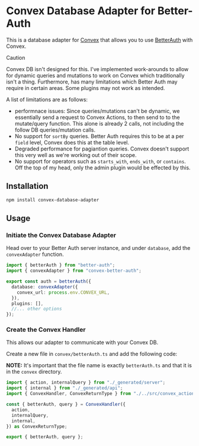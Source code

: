 # Convex Database Adapter for Better-Auth

This is a database adapter for [Convex](https://www.convex.dev/) that allows you to use [BetterAuth](https://www.better-auth.com/) with Convex.

> [!CAUTION]
> Convex DB isn't designed for this. I've implemented work-arounds to allow for dynamic queries and mutations to work on Convex which traditionally isn't a thing.
> Furthermore, has many limitations which Better Auth may require in certain areas. Some plugins may not work as intended.
>
> A list of limitations are as follows:
>
> - performnace issues: Since queries/mutations can't be dynamic, we essentially send a request to Convex Actions, to then send to to the mutate/query function. This alone is already 2 calls, not including the follow DB queries/mutation calls.
> - No support for `sortBy` queries. Better Auth requires this to be at a per `field` level, Convex does this at the table level.
> - Degraded performance for pagiantion queries. Convex doesn't support this very well as we're working out of their scope.
> - No support for operators such as `starts_with`, `ends_with`, or `contains`. Off the top of my head, only the admin plugin would be effected by this.

## Installation

```bash
npm install convex-database-adapter
```

## Usage

### Initiate the Convex Database Adapter

Head over to your Better Auth server instance, and under `database`, add the `convexAdapter` function.

```ts
import { betterAuth } from "better-auth";
import { convexAdapter } from "convex-better-auth";

export const auth = betterAuth({
  database: convexAdapter({
    convex_url: process.env.CONVEX_URL,
  }),
  plugins: [],
  //... other options
});
```

### Create the Convex Handler

This allows our adapter to communicate with your Convex DB.

Create a new file in `convex/betterAuth.ts` and add the following code:

**NOTE:** It's important that the file name is exactly `betterAuth.ts` and that it is in the `convex` directory.

```ts
import { action, internalQuery } from "./_generated/server";
import { internal } from "./_generated/api";
import { ConvexHandler, ConvexReturnType } from "./../src/convex_action";

const { betterAuth, query } = ConvexHandler({
  action,
  internalQuery,
  internal,
}) as ConvexReturnType;

export { betterAuth, query };
```
